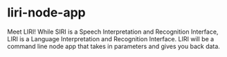 # liri-node-app
Meet LIRI!  While SIRI is a Speech Interpretation and Recognition Interface, LIRI is a Language Interpretation and Recognition Interface. LIRI will be a command line node app that takes in parameters and gives you back data.
